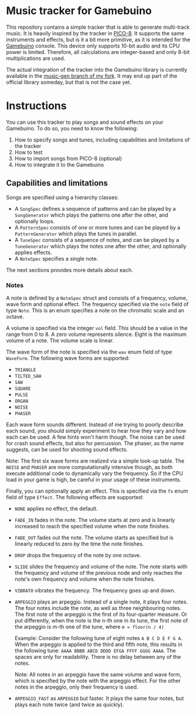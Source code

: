# Music tracker for Gamebuino

This repository contains a simple tracker that is able to generate multi-track music. It
is heavily inspired by the tracker in [PICO-8][]. It supports the same instruments and
effects, but is it a bit more primitive, as it is intended for the [Gamebuino][] console.
This device only supports 10-bit audio and its CPU power is limited. Therefore, all
calculations are integer-based and only 8-bit multiplications are used.

The actual integration of the tracker into the Gamebuino library is currently available in
the [music-gen branch of my fork][]. It may end up part of the official library someday,
but that is not the case yet.

# Instructions

You can use this tracker to play songs and sound effects on your Gamebuino. To do so, you need to
know the following:

1. How to specify songs and tunes, including capabilities and limitations of the tracker
2. How to test
3. How to import songs from PICO-8 (optional)
4. How to integrate it to the Gamebuino

## Capabilities and limitations

Songs are specified using a hierarchy classes:

* A `SongSpec` defines a sequence of patterns and can be played by a `SongGenerator` which plays
  the patterns one after the other, and optionally loops.
* A `PatternSpec` consists of one or more tunes and can be played by a `PatternGenerator` which
  plays the tunes in parallel.
* A `TuneSpec` consists of a sequence of notes, and can be played by a `TuneGenerator` which plays
  the notes one after the other, and optionally applies effects.
* A `NoteSpec` specifies a single note.

The next sections provides more details about each.

### Notes

A note is defined by a `NoteSpec` struct and consists of a frequency, volume, wave form and
optional effect. The frequency specified via the `note` field of type `Note`. This is an enum
specifies a note on the chromatic scale and an octave.

A volume is specified via the integer `vol` field. This should be a value in the range from 0 to 8.
A zero volume represents silence. Eight is the maximum volume of a note. The volume scale is
linear.

The wave form of the note is specified via the `wav` enum field of type `WaveForm`. The following
wave forms are supported:
* `TRIANGLE`
* `TILTED_SAW`
* `SAW`
* `SQUARE`
* `PULSE`
* `ORGAN`
* `NOISE`
* `PHASER`

Each wave form sounds different. Instead of me trying to poorly describe each sound, you should
simply experiment to hear how they vary and how each can be used. A few hints won't harm though.
The noise can be used for crash sound effects, but also for percussion. The phaser, as the name
suggests, can be used for shooting sound effects.

Note: The first six wave forms are realized via a simple look-up table. The `NOISE` and `PHASER`
are more computationally intensive though, as both execute additional code to dynamically vary the
frequency. So if the CPU load in your game is high, be careful in your usage of these instruments.

Finally, you can optionally apply an effect. This is specified via the `fx` enum field of type
`Effect`. The following effects are supported:
* `NONE` applies no effect, the default.
* `FADE_IN` fades in the note. The volume starts at zero and is linearly increased to reach the
  specified volume when the note finishes.
* `FADE_OUT` fades out the note. The volume starts as specified but is linearly reduced to zero
  by the time the note finishes.
* `DROP` drops the frequency of the note by one octave.
* `SLIDE` slides the frequency and volume of the note. The note starts with the frequency and
  volume of the previous node and only reaches the note's own frequency and volume when the note
  finishes.
* `VIBRATO` vibrates the frequency. The frequency goes up and down.
* `ARPEGGIO` plays an arpeggio. Instead of a single note, it plays four notes. The four notes
  include the note, as well as three neighbouring notes. The first note of the arpeggio is the
  first of its four-quarter measure. Or put differently, when the note is the n-th one in its
  tune, the first note of the arpeggio is m-th one of the tune, where `m = floor(n / 4)`

  Example: Consider the following tune of eight notes `A B C D E F G A`. When the arpeggio is applied to the third and fifth note, this results in the following tune:
  `AAAA BBBB ABCD DDDD EFGA FFFF GGGG AAAA`. The spaces are only for readability. There is no
  delay between any of the notes.

  Note: All notes in an arpeggio have the same volume and wave form, which is specified by the
  note with the arpeggio effect. For the other notes in the arpeggio, only their frequency is
  used.
* `ARPEGGIO_FAST` as `ARPEGGIO` but faster. It plays the same four notes, but plays each note
  twice (and twice as quickly).


[Gamebuino]: https://gamebuino.com
[PICO-8]: https://www.lexaloffle.com/pico-8.php
[music-gen branch of my fork]: https://github.com/erwinbonsma/Gamebuino-META/tree/music-gen
